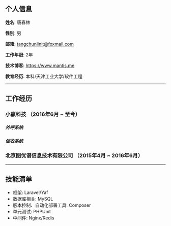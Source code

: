 ## 个人信息



**姓名**: 唐春林

**性别**: 男

**邮箱**: tangchunlinit@foxmail.com

**工作年限**: 2年

**技术博客**: https://www.mantis.me

**教育经历**: 本科/天津工业大学/软件工程

---

## 工作经历



### 小赢科技 （2016年6月 ~ 至今）

##### 外呼系统

##### 催收系统

### 北京图优谱信息技术有限公司 （2015年4月 ~ 2016年6月）

---

## 技能清单



- 框架: Laravel/Yaf
- 数据库相关: MySQL
- 版本控制、自动化部署工具: Composer
- 单元测试: PHPUnit
- 中间件: Nginx/Redis